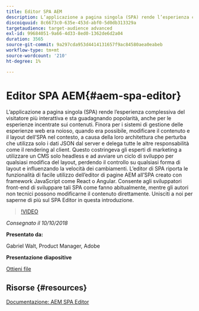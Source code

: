```yaml
---
title: Editor SPA AEM
description: L’applicazione a pagina singola (SPA) rende l’esperienza complessiva del visitatore più interattiva e sta guadagnando popolarità, anche per le esperienze incentrate sui contenuti. Unisciti a noi per saperne di più sul SPA Editor in questa introduzione.
discoiquuid: 8c6673c0-635e-453d-abf0-5d0db313329a
targetaudience: target-audience advanced
exl-id: 99684051-9a66-4d33-8ed0-1362de6d2a04
duration: 3565
source-git-commit: 9a297cda953d4414131657f9ac84580aea0eabeb
workflow-type: tm+mt
source-wordcount: '210'
ht-degree: 1%

---
```


# Editor SPA AEM{#aem-spa-editor}

L’applicazione a pagina singola (SPA) rende l’esperienza complessiva del visitatore più interattiva e sta guadagnando popolarità, anche per le esperienze incentrate sui contenuti. Finora per i sistemi di gestione delle esperienze web era noioso, quando era possibile, modificare il contenuto e il layout dell’SPA nel contesto, a causa della loro architettura che perturba che utilizza solo i dati JSON dal server e delega tutte le altre responsabilità come il rendering al client. Questo costringeva gli esperti di marketing a utilizzare un CMS solo headless e ad avviare un ciclo di sviluppo per qualsiasi modifica del layout, perdendo il controllo su qualsiasi forma di layout e influenzando la velocità dei cambiamenti. L’editor di SPA riporta le funzionalità di facile utilizzo dell’editor di pagine AEM all’SPA creato con framework JavaScript come React o Angular. Consente agli sviluppatori front-end di sviluppare tali SPA come fanno abitualmente, mentre gli autori non tecnici possono modificarne il contenuto direttamente. Unisciti a noi per saperne di più sul SPA Editor in questa introduzione.

>[!VIDEO](https://video.tv.adobe.com/v/24720/?quality=9)

*Consegnato il 10/10/2018*

**Presentato da:**

Gabriel Walt, Product Manager, Adobe

**Presentazione diapositive**

[Ottieni file](assets/aem-spa-editor.pdf)

## Risorse {#resources}

[Documentazione: AEM SPA Editor](https://experienceleague.adobe.com/docs/experience-manager-64/developing/headless/spas/spa-overview.html)

<!--
[Get back to the Overview](https://helpx.adobe.com/experience-manager/kt/eseminars/gems/aem-index.html)
-->
